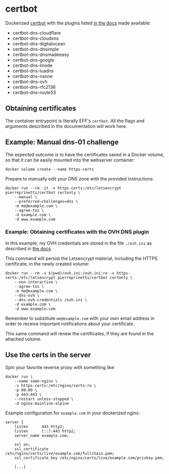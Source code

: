 # certbot

Dockerized [certbot][certbot] with the plugins listed [in the docs][dns-plugins] made available:

* certbot-dns-cloudflare
* certbot-dns-cloudxns
* certbot-dns-digitalocean
* certbot-dns-dnsimple
* certbot-dns-dnsmadeeasy
* certbot-dns-google
* certbot-dns-linode
* certbot-dns-luadns
* certbot-dns-nsone
* certbot-dns-ovh
* certbot-dns-rfc2136
* certbot-dns-route53

## Obtaining certificates

The container entrypoint is literally EFF's `certbot`. All the flags and
arguments described in the documentation will work here.

## Example: Manual dns-01 challenge

The expected outcome is to have the certificates saved in a Docker volume, so that it can be easily mounted into the webserver container:

```
docker volume create --name https-certs
```

Prepare to manually edit your DNS zone with the provided instructions:

```
docker run --rm -it -v https-certs:/etc/letsencrypt pierreprinetti/certbot certonly \
	--manual \
	--preferred-challenges=dns \
	-m me@example.com \
	--agree-tos \
	-d example.com \
	-d www.example.com
```

### Example: Obtaining certificates with the OVH DNS plugin

In this example, my OVH credentials are stored in the file `./ovh.ini` as described in [the docs][dns-ovh-docs].

This command will persist the Letsencrypt material, including the HTTPS certificate, in the newly created volume:

```
docker run --rm -v $(pwd)/ovh.ini:/ovh.ini:ro -v https-certs:/etc/letsencrypt pierreprinetti/certbot certonly \
	--non-interactive \
	--agree-tos \
	-m me@example.com \
	--dns-ovh \
	--dns-ovh-credentials /ovh.ini \
	-d example.com \
	-d www.example.com
```

Remember to substitute `me@example.com` with your own email address in order to receive important notifications about your certificate.

This same command will renew the certificates, if they are found in the attached volume.

## Use the certs in the server

Spin your favorite reverse proxy with something like:

```
docker run \
	--name some-nginx \
	-v https-certs:/etc/nginx/certs:ro \
	-p 80:80 \
	-p 443:443 \
	--restart unless-stopped \
	-d nginx:mainline-alpine
```

Example configuration for `example.com` in your dockerized nginx:

```
server {
	listen      443 http2;
	listen      [::]:443 http2;
	server_name example.com;

	ssl on;
	ssl_certificate     /etc/nginx/certs/live/example.com/fullchain.pem;
	ssl_certificate_key /etc/nginx/certs/live/example.com/privkey.pem;

	[...]
```

[certbot]: https://certbot.eff.org/ "Certbot website"
[dns-plugins]: https://certbot.eff.org/docs/using.html#dns-plugins "Certbot DNS plugins"
[dns-ovh-docs]: https://certbot-dns-ovh.readthedocs.io/en/stable "Certbot DNS OVH plugin documentation"
